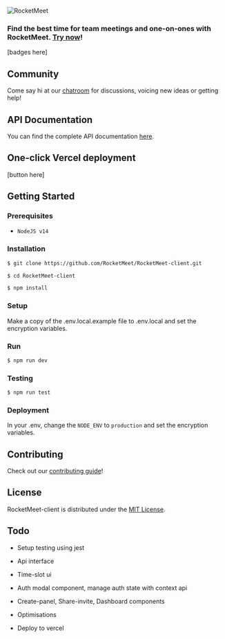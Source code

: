 ![RocketMeet](https://raw.githubusercontent.com/RocketMeet/RocketMeet-client/main/client.png?token=AAUS5NFME7ROGV2WSCA5ZYTABJ3AO)
### Find the best time for team meetings and one-on-ones with RocketMeet. [Try now](https://rocketmeet.me)!

[badges here]

## Community

Come say hi at our [chatroom](https://gitter.im/RocketMeet/community) for discussions, voicing new ideas or getting help!

## API Documentation

You can find the complete API documentation [here](#).

## One-click Vercel deployment

[button here]

## Getting Started

### Prerequisites
* `NodeJS v14`

### Installation

```bash
$ git clone https://github.com/RocketMeet/RocketMeet-client.git

$ cd RocketMeet-client

$ npm install
```

### Setup

Make a copy of the .env.local.example file to .env.local and set the encryption variables.

### Run

```bash
$ npm run dev
```

### Testing

```bash
$ npm run test
```

### Deployment

In your .env, change the `NODE_ENV` to `production` and set the encryption variables.

## Contributing

Check out our [contributing guide](https://github.com/RocketMeet/RocketMeet-client/blob/main/CONTRIBUTING.md)!

## License

RocketMeet-client is distributed under the [MIT License](https://github.com/RocketMeet/RocketMeet-client/blob/main/LICENSE).


## Todo

- Setup testing using jest

- Api interface

- Time-slot ui

- Auth modal component, manage auth state with context api

- Create-panel, Share-invite, Dashboard components 

- Optimisations

- Deploy to vercel 

